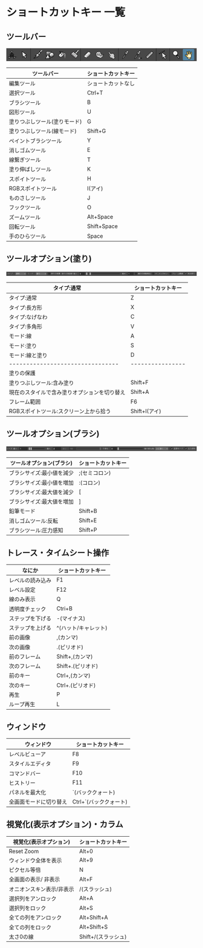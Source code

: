

# ショートカットキー 一覧 

## ツールバー

![ツールバー](fuurin_shortcutlist.assets/scl01.png)

| ツールバー                   | ショートカットキー |
| ---------------------------- | ------------------ |
| 編集ツール                   | ショートカットなし |
| 選択ツール                   | Ctrl+T             |
| ブラシツール                 | B                  |
| 図形ツール                   | U                  |
| 塗りつぶしツール(塗りモード) | G                  |
| 塗りつぶしツール(線モード)   | Shift+G            |
| ペイントブラシツール         | Y                  |
| 消しゴムツール               | E                  |
| 線繋ぎツール                 | T                  |
| 塗り伸ばしツール             | K                  |
| スポイトツール               | H                  |
| RGBスポイトツール            | I(アイ)            |
| ものさしツール               | J                  |
| フックツール                 | O                  |
| ズームツール                 | Alt+Space          |
| 回転ツール                   | Shift+Space        |
| 手のひらツール               | Space              |

## ツールオプション(塗り)

![ツールオプション(塗り)](fuurin_shortcutlist.assets/scl02.png)

| タイプ:通常                                  | ショートカットキー |
| -------------------------------------------- | ------------------ |
| タイプ:通常                                  | Z                  |
| タイプ:長方形                                | X                  |
| タイプ:なげなわ                              | C                  |
| タイプ:多角形                                | V                  |
| モード:線                                    | A                  |
| モード:塗り                                  | S                  |
| モード:線と塗り                              | D                  |
| --------------------------------             | ----------------   |
| 塗りの保護                                   |                    |
| 塗りつぶしツール:含み塗り                    | Shift+F            |
| 現在のスタイルで含み塗りオプションを切り替え | Shift+A            |
| フレーム範囲                                 | F6                 |
| RGBスポイトツール:スクリーン上から拾う       | Shift+I(アイ)      |

## ツールオプション(ブラシ)

![ツールオプション(ブラシ)](fuurin_shortcutlist.assets/scl03.png)

| ツールオプション(ブラシ)  | ショートカットキー |
| ------------------------- | ------------------ |
| ブラシサイズ:最小値を減少 | ;(セミコロン)      |
| ブラシサイズ:最小値を増加 | :(コロン)          |
| ブラシサイズ:最大値を減少 | [                  |
| ブラシサイズ:最大値を増加 | ]                  |
| 鉛筆モード                | Shift+B            |
| 消しゴムツール:反転       | Shift+E            |
| ブラシツール:圧力感知     | Shift+P            |

## トレース・タイムシート操作

| なにか           | ショートカットキー   |
| ---------------- | -------------------- |
| レベルの読み込み | F1                   |
| レベル設定       | F12                  |
| 線のみ表示       | Q                    |
| 透明度チェック   | Ctri+B               |
| ステップを下げる | -(マイナス)          |
| ステップを上げる | ^(ハット/キャレット) |
| 前の画像         | ,(カンマ)            |
| 次の画像         | .(ピリオド)          |
| 前のフレーム     | Shift+,(カンマ)      |
| 次のフレーム     | Shift+.(ピリオド)    |
| 前のキー         | Ctrl+,(カンマ)       |
| 次のキー         | Ctrl+.(ピリオド)     |
| 再生             | P                    |
| ループ再生       | L                    |

## ウィンドウ

| ウィンドウ             | ショートカットキー     |
| ---------------------- | ---------------------- |
| レベルビューア         | F8                     |
| スタイルエディタ       | F9                     |
| コマンドバー           | F10                    |
| ヒストリー             | F11                    |
| パネルを最大化         | `(バッククォート)      |
| 全画面モードに切り替え | Ctrl+`(バッククォート) |



## 視覚化(表示オプション)・カラム

| 視覚化(表示オプション)    | ショートカットキー  |
| ------------------------- | ------------------- |
| Reset Zoom                | Alt+0               |
| ウィンドウ全体を表示      | Alt+9               |
| ピクセル等倍              | N                   |
| 全画面の表示/ 非表示      | Alt+F               |
| オニオンスキン表示/非表示 | /(スラッシュ)       |
| 選択列をアンロック        | Alt+A               |
| 選択列をロック            | Alt+S               |
| 全ての列をアンロック      | Alt+Shift+A         |
| 全ての列をロック          | Alt+Shift+S         |
| 太さ0の線                 | Shift+/(スラッシュ) |

